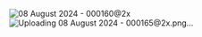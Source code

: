 ![08 August 2024 - 000160@2x](https://github.com/user-attachments/assets/f3468db1-8039-430c-b054-30453129183e)
![Uploading 08 August 2024 - 000165@2x.png…]()
